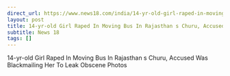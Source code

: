 ```yaml
---
direct_url: https://www.news18.com/india/14-yr-old-girl-raped-in-moving-bus-full-of-passengers-in-rajasthans-churu-accused-held-8880619.html
layout: post
title: 14-yr-old Girl Raped In Moving Bus In Rajasthan s Churu, Accused Was Blackmailing Her To Leak Obscene Photos
subtitle: News 18
tags: []
---
```


14-yr-old Girl Raped In Moving Bus In Rajasthan s Churu, Accused Was Blackmailing Her To Leak Obscene Photos
